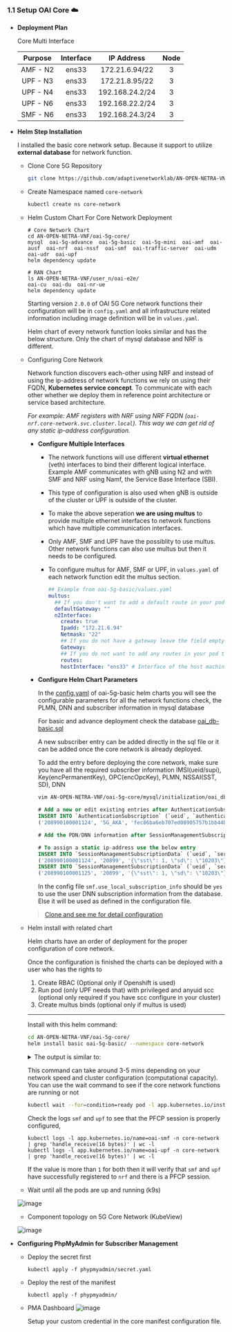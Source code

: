 ### 1.1 Setup OAI Core ☁️

* **Deployment Plan**

    Core Multi Interface

    | Purpose  | Interface |   IP Address    | Node |
    |:--------:|:---------:|:---------------:|:----:|
    | AMF - N2 |   ens33   | 172.21.6.94/22  |  3   |
    | UPF - N3 |   ens33   | 172.21.8.95/22  |  3   |
    | UPF - N4 |   ens33   | 192.168.24.2/24 |  3   |
    | UPF - N6 |   ens33   | 192.168.22.2/24 |  3   |
    | SMF - N6 |   ens33   | 192.168.24.3/24 |  3   |

* **Helm Step Installation**
    
    I installed the basic core network setup. Because it support to utilize **external database** for network function.
    * Clone Core 5G Repository 
    
        ```bash
        git clone https://github.com/adaptivenetworklab/AN-OPEN-NETRA-VNF
        ```
    * Create Namespace named `core-network`
        ```bash
        kubectl create ns core-network
        ```
        
    * Helm Custom Chart For Core Network Deployment
    
        ```console
        # Core Network Chart
        cd AN-OPEN-NETRA-VNF/oai-5g-core/
        mysql  oai-5g-advance  oai-5g-basic  oai-5g-mini  oai-amf  oai-ausf  oai-nrf  oai-nssf  oai-smf  oai-traffic-server  oai-udm  oai-udr  oai-upf
        helm dependency update
        
        # RAN Chart
        ls AN-OPEN-NETRA-VNF/user_n/oai-e2e/
        oai-cu  oai-du  oai-nr-ue
        helm dependency update
        ```
        
        Starting version `2.0.0` of OAI 5G Core network functions their configuration will be in `config.yaml` and all infrastructure related information including image definition will be in `values.yaml`.

        Helm chart of every network function looks similar and has the below structure. Only the chart of mysql database and NRF is different.
    
    * Configuring Core Network

        Network function discovers each-other using NRF and instead of using the ip-address of network functions we rely on using their FQDN, **Kubernetes service concept**. To communicate with each other whether we deploy them in reference point architecture or service based architecture. 

        *For example: AMF registers with NRF using NRF FQDN (`oai-nrf.core-network.svc.cluster.local`). This way we can get rid of any static ip-address configuration.*
        
        
        * **Configure Multiple Interfaces**
            
            - The network functions will use different **virtual ethernet** (veth) interfaces to bind their different logical interface. Example AMF communicates with gNB using N2 and with SMF and NRF using Namf, the Service Base Interface (SBI).
            - This type of configuration is also used when gNB is outside of the cluster or UPF is outside of the cluster. 
            - To make the above seperation **we are using multus** to provide multiple ethernet interfaces to network functions which have multiple communication interfaces.
            - Only AMF, SMF and UPF have the possiblity to use multus. Other network functions can also use multus but then it needs to be configured. 
            - To configure multus for AMF, SMF or UPF, in `values.yaml` of each network function edit the multus section.
            
                ```yaml
                ## Example from oai-5g-basic/values.yaml
                multus:
                  ## If you don't want to add a default route in your pod then leave this field empty
                  defaultGateway: ""
                  n2Interface:
                    create: true
                    Ipadd: "172.21.6.94"
                    Netmask: "22"
                    ## If you do not have a gateway leave the field empty
                    Gateway:
                    ## If you do not want to add any routes in your pod then leave this field empty
                    routes: 
                    hostInterface: "ens33" # Interface of the host machine on which this pod will be scheduled
                ```

        * **Configure Helm Chart Parameters**
            
            In the [config.yaml](../charts/oai-5g-core/oai-5g-basic/config.yaml) of oai-5g-basic helm charts you will see the configurable parameters for all the network functions check, the PLMN, DNN and subscriber information in mysql database

            For basic and advance deployment check the database [oai_db-basic.sql](../charts/oai-5g-core/mysql/initialization/oai_db-basic.sql)

            A new subscriber entry can be added directly in the sql file or it can be added once the core network is already deployed. 

            To add the entry before deploying the core network, make sure you have all the required subscriber information IMSI(ueid/supi), Key(encPermanentKey), OPC(encOpcKey), PLMN, NSSAI(SST, SD), DNN
            
            ``` bash
            vim AN-OPEN-NETRA-VNF/oai-5g-core/mysql/initialization/oai_db-basic.sql
            ```
            ```sql
            # Add a new or edit existing entries after AuthenticationSubscription table
            INSERT INTO `AuthenticationSubscription` (`ueid`, `authenticationMethod`, `encPermanentKey`, `protectionParameterId`, `sequenceNumber`, `authenticationManagementField`, `algorithmId`, `encOpcKey`, `encTopcKey`, `vectorGenerationInHss`, `n5gcAuthMethod`, `rgAuthenticationInd`, `supi`) VALUES
            ('208990100001124', '5G_AKA', 'fec86ba6eb707ed08905757b1bb44b8f', 'fec86ba6eb707ed08905757b1bb44b8f', '{\"sqn\": \"000000000020\", \"sqnScheme\": \"NON_TIME_BASED\", \"lastIndexes\": {\"ausf\": 0}}', '8000', 'milenage', 'c42449363bbad02b66d16bc975d77cc1', NULL, NULL, NULL, NULL, '208990100001124');
            
            # Add the PDN/DNN information after SessionManagementSubscriptionData table
            
            # To assign a static ip-address use the below entry
            INSERT INTO `SessionManagementSubscriptionData` (`ueid`, `servingPlmnid`, `singleNssai`, `dnnConfigurations`) VALUES 
            ('208990100001124', '20899', '{\"sst\": 1, \"sd\": \"10203\"}','{\"oai\":{\"pduSessionTypes\":{ \"defaultSessionType\": \"IPV4\"},\"sscModes\": {\"defaultSscMode\": \"SSC_MODE_1\"},\"5gQosProfile\": {\"5qi\": 6,\"arp\":{\"priorityLevel\": 1,\"preemptCap\": \"NOT_PREEMPT\",\"preemptVuln\":\"NOT_PREEMPTABLE\"},\"priorityLevel\":1},\"sessionAmbr\":{\"uplink\":\"100Mbps\", \"downlink\":\"100Mbps\"},\"staticIpAddress\":[{\"ipv4Addr\": \"12.1.1.85\"}]}}');
            INSERT INTO `SessionManagementSubscriptionData` (`ueid`, `servingPlmnid`, `singleNssai`, `dnnConfigurations`) VALUES 
            ('208990100001125', '20899', '{\"sst\": 1, \"sd\": \"10203\"}','{\"oai\":{\"pduSessionTypes\":{ \"defaultSessionType\": \"IPV4\"},\"sscModes\": {\"defaultSscMode\": \"SSC_MODE_1\"},\"5gQosProfile\": {\"5qi\": 6,\"arp\":{\"priorityLevel\": 1,\"preemptCap\": \"NOT_PREEMPT\",\"preemptVuln\":\"NOT_PREEMPTABLE\"},\"priorityLevel\":1},\"sessionAmbr\":{\"uplink\":\"100Mbps\", \"downlink\":\"100Mbps\"}}}');
            ```

            In the config file `smf.use_local_subscription_info` should be `yes` to use the user DNN subscription information from the database. Else it will be used as defined in the configuration file.


        > [Clone and see me for detail configuration](https://github.com/adaptivenetworklab/AN-OPEN-NETRA-VNF/tree/main/oai-5g-core)
    
    * Helm install with related chart
        
        Helm charts have an order of deployment for the proper configuration of core network. 

        Once the configuration is finished the charts can be deployed with a user who has the rights to

        1. Create RBAC (Optional only if Openshift is used)
        2. Run pod (only UPF needs that) with privileged and anyuid scc (optional only required if you have scc configure in your cluster)
        3. Create multus binds (optional only if multus is used)
  
           
        ---
        Install with this helm command:
        ```bash
        cd AN-OPEN-NETRA-VNF/oai-5g-core/
        helm install basic oai-5g-basic/ --namespace core-network
        ```
        

        <details>
        <summary>The output is similar to:</summary>

        ```console
        NAME: basic
        LAST DEPLOYED: Tue Dec 12 10:04:40 2023
        NAMESPACE: default
        STATUS: deployed
        REVISION: 1
        TEST SUITE: None
        ```
        </details>


        This command can take around 3-5 mins depending on your network speed and cluster configuration (computational capacity). You can use the wait command to see if the core network functions are running or not

        ```bash
        kubectl wait --for=condition=ready pod -l app.kubernetes.io/instance=basic --timeout=3m -n core-network
        ```
        Check the logs `smf` and `upf` to see that the PFCP session is properly configured, 

        ```console
        kubectl logs -l app.kubernetes.io/name=oai-smf -n core-network | grep 'handle_receive(16 bytes)' | wc -l
        kubectl logs -l app.kubernetes.io/name=oai-upf -n core-network | grep 'handle_receive(16 bytes)' | wc -l
        ```
        If the value is more than `1` for both then it will verify that `smf` and `upf` have successfully registered to `nrf` and there is a PFCP session. 

    * Wait until all the pods are up and running (k9s)

    ![image](https://hackmd.io/_uploads/HJyqs99ap.png)
    
    * Component topology on 5G Core Network (KubeView)
    
    ![image](https://hackmd.io/_uploads/B1Khs95aT.png)

* **Configuring PhpMyAdmin for Subscriber Management**
    * Deploy the secret first
    
        ```
        kubectl apply -f phypmyadmin/secret.yaml
        ```
    * Deploy the rest of the manifest
    
        ```
        kubectl apply -f phypmyadmin/
        ```
    * PMA Dashboard
    ![image](https://hackmd.io/_uploads/Syx8WFkYa.png)

        Setup your custom credential in the core manifest configuration file.
